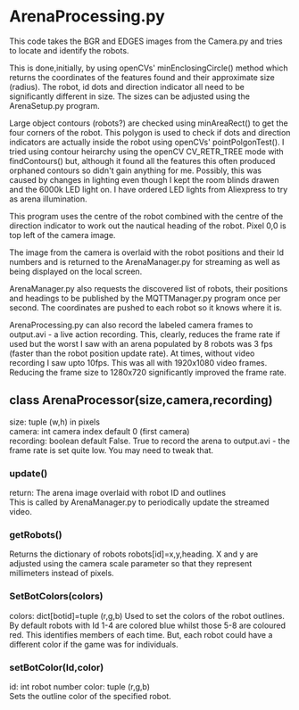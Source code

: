 # ArenaProcessing.py

This code takes the BGR and EDGES images from the Camera.py and tries to locate and identify the robots.

This is done,initially, by using openCVs' minEnclosingCircle() method which returns the coordinates of the features found and their approximate size (radius). The robot, id dots and direction indicator all need to be significantly different in size. The sizes can be adjusted using the ArenaSetup.py program.

Large object contours (robots?) are checked using minAreaRect() to get the four corners of the robot. This polygon is used to check if dots and direction indicators are actually inside the robot using openCVs' pointPolgonTest(). I tried using contour heirarchy using the openCV CV_RETR_TREE mode with findContours() but, although it found all the features this often produced orphaned contours so didn't gain anything for me. Possibly, this was caused by changes in lighting even though I kept the room blinds drawen and the 6000k LED light on. I have ordered LED lights from Aliexpress to try as arena illumination.

This program uses the centre of the robot combined with the centre of the direction indicator to work out the nautical heading of the robot. Pixel 0,0 is top left of the camera image.

The image from the camera is overlaid with the robot positions and their Id numbers and is returned to the ArenaManager.py for streaming as well as being displayed on the local screen.

ArenaManager.py also requests the discovered list of robots, their positions and headings to be published by the MQTTManager.py program once per second. The coordinates are pushed to each robot so it knows where it is.

ArenaProcessing.py can also record the labeled camera frames to output.avi - a live action recording. This, clearly, reduces the frame rate if used but the worst I saw with an arena populated by 8 robots was 3 fps (faster than the robot position update rate). At times, without video recording I saw upto 10fps. This was all with 1920x1080 video frames. Reducing the frame size to 1280x720 significantly improved the frame rate.

## class ArenaProcessor(size,camera,recording)
size: tuple (w,h) in pixels  
camera: int camera index default 0 (first camera)  
recording: boolean default False. True to record the arena to output.avi - the frame rate is set quite low. You may need to tweak that.

### update()
return: The arena image overlaid with robot ID and outlines  
This is called by ArenaManager.py to periodically update the streamed video.  
### getRobots()  
Returns the dictionary of robots robots[id]=x,y,heading. X and y are adjusted using the camera scale parameter so that they represent millimeters instead of pixels.
### SetBotColors(colors)  
colors: dict[botid]=tuple (r,g,b)
Used to set the colors of the robot outlines. By default robots with Id 1-4 are colored blue whilst those 5-8 are coloured red. This identifies members of each time. But, each robot could have a different color if the game was for individuals.  
### setBotColor(Id,color)  
id: int robot number
color: tuple (r,g,b)  
Sets the outline color of the specified robot.

